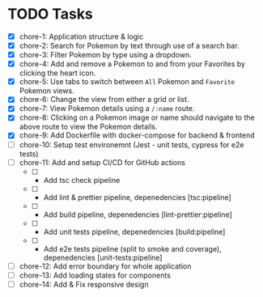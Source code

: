 # TODO Tasks

- [x] chore-1: Application structure & logic
- [x] chore-2: Search for Pokemon by text through use of a search bar.
- [x] chore-3: Filter Pokemon by type using a dropdown.
- [x] chore-4: Add and remove a Pokemon to and from your Favorites by clicking the heart icon.
- [x] chore-5: Use tabs to switch between `All` Pokemon and `Favorite` Pokemon views.
- [x] chore-6: Change the view from either a grid or list.
- [x] chore-7: View Pokemon details using a `/:name` route.
- [x] chore-8: Clicking on a Pokemon image or name should navigate to the above route to view the Pokemon details.
- [x] chore-9: Add Dockerfile with docker-compose for backend & frontend
- [ ] chore-10: Setup test environemnt (Jest - unit tests, cypress for e2e tests)
- [ ] chore-11: Add and setup CI/CD for GitHub actions
  - [ ] - Add tsc check pipeline
  - [ ] - Add lint & prettier pipeline, depenedencies [tsc:pipeline]
  - [ ] - Add build pipeline, depenedencies [lint-prettier:pipeline]
  - [ ] - Add unit tests pipeline, depenedencies [build:pipeline]
  - [ ] - Add e2e tests pipeline (split to smoke and coverage), depenedencies [unit-tests:pipeline]
- [ ] chore-12: Add error boundary for whole application
- [ ] chore-13: Add loading states for components
- [ ] chore-14: Add & Fix responsive design
